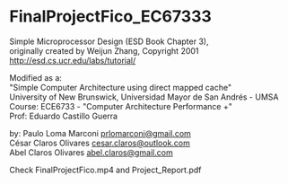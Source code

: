 # FinalProjectFico_EC67333

Simple Microprocessor Design (ESD Book Chapter 3),              
originally created by Weijun Zhang, Copyright 2001                      
http://esd.cs.ucr.edu/labs/tutorial/

Modified as a:      
"Simple Computer Architecture using direct mapped cache"  
University of New Brunswick, Universidad Mayor de San Andrés - UMSA			
Course: ECE6733 - "Computer Architecture Performance +"     
Prof: Eduardo Castillo Guerra               
    
    
by: Paulo Loma Marconi 			prlomarconi@gmail.com       
    César Claros Olivares   	cesar.claros@outlook.com        
  	Abel Claros Olivares		abel.claros@gmail.com           
        
Check FinalProjectFico.mp4 and Project_Report.pdf